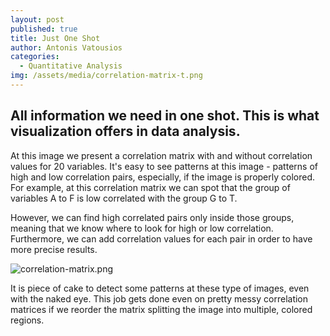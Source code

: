 ```yaml
---
layout: post
published: true
title: Just One Shot
author: Antonis Vatousios
categories:
  - Quantitative Analysis
img: /assets/media/correlation-matrix-t.png
---
```

## All information we need in one shot. This is what visualization offers in data analysis. 

At this image we present a correlation matrix with and without correlation values for 20 variables. It's easy to see patterns at this image - patterns of high and low correlation pairs, especially, if the image is properly colored. For example, at this correlation matrix we can spot that the group of variables A to F is low correlated with the group G to T.

However, we can find high correlated pairs only inside those groups, meaning that we know where to look for high or low correlation. Furthermore, we can add correlation values for each pair in order to have more precise results.

![correlation-matrix.png]({{site.baseurl}}/assets/media/correlation-matrix.png)

It is piece of cake to detect some patterns at these type of images, even with the naked eye. This job gets done even on pretty messy correlation matrices if we reorder the matrix splitting the image into multiple, colored regions.
